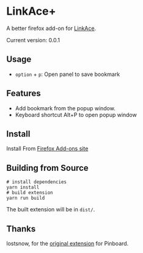 # LinkAce+

A better firefox add-on for [LinkAce](https://linkace.org).

Current version: 0.0.1

## Usage

* `option` + `p`: Open panel to save bookmark

## Features

* Add bookmark from the popup window.
* Keyboard shortcut Alt+P to open popup window

## Install

Install From [Firefox Add-ons site][amo]

[amo]:https://addons.mozilla.org/en-US/firefox/addon/LinkAce-plus/

## Building from Source

```shell
# install dependencies
yarn install
# build extension
yarn run build
```

The built extension will be in `dist/`.

## Thanks

lostsnow, for the [original extension][pb+] for Pinboard.

[pb+]:https://github.com/lostsnow/pinboard-firefox
